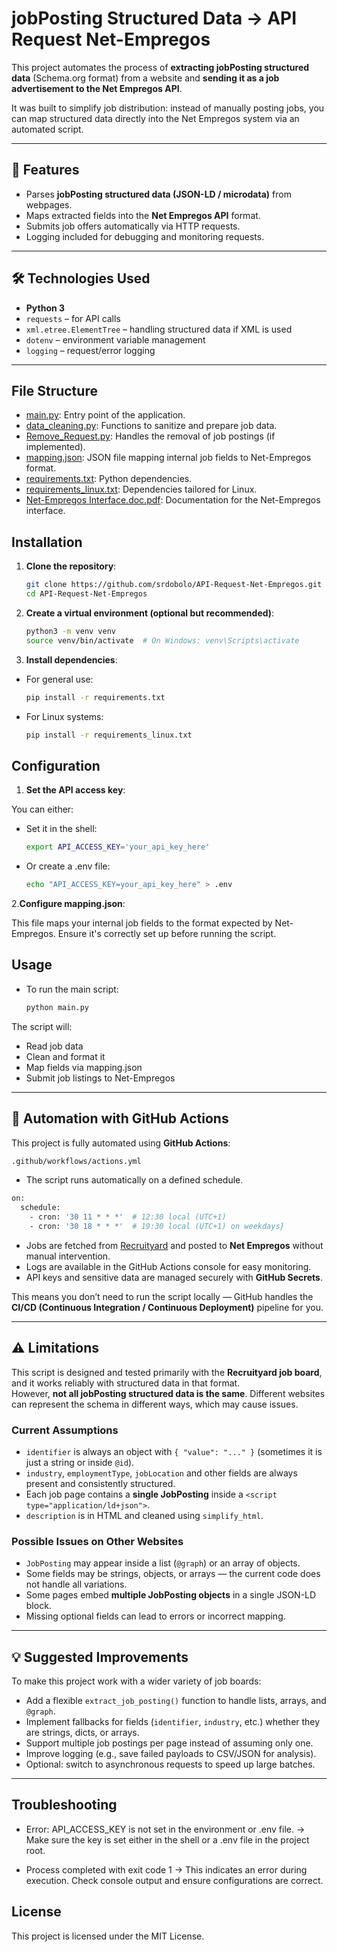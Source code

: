 # jobPosting Structured Data → API Request Net-Empregos

This project automates the process of **extracting jobPosting structured data** (Schema.org format) from a website and **sending it as a job advertisement to the Net Empregos API**.  

It was built to simplify job distribution: instead of manually posting jobs, you can map structured data directly into the Net Empregos system via an automated script.

---

## 🚀 Features

- Parses **jobPosting structured data (JSON-LD / microdata)** from webpages.  
- Maps extracted fields into the **Net Empregos API** format.  
- Submits job offers automatically via HTTP requests.  
- Logging included for debugging and monitoring requests.  

---

## 🛠️ Technologies Used

- **Python 3**  
- `requests` – for API calls  
- `xml.etree.ElementTree` – handling structured data if XML is used  
- `dotenv` – environment variable management  
- `logging` – request/error logging  

---

## File Structure

- [main.py](https://github.com/srdobolo/API-Request-Net-Empregos/blob/main/main.py): Entry point of the application.
- [data_cleaning.py](https://github.com/srdobolo/API-Request-Net-Empregos/blob/main/data_cleaning.py): Functions to sanitize and prepare job data.
- [Remove_Request.py](https://github.com/srdobolo/API-Request-Net-Empregos/blob/main/Remove_Request.py): Handles the removal of job postings (if implemented).
- [mapping.json](https://github.com/srdobolo/API-Request-Net-Empregos/blob/main/mapping.json): JSON file mapping internal job fields to Net-Empregos format.
- [requirements.txt](https://github.com/srdobolo/API-Request-Net-Empregos/blob/main/requirements.txt): Python dependencies.
- [requirements_linux.txt](https://github.com/srdobolo/API-Request-Net-Empregos/blob/main/requirements_linux.txt): Dependencies tailored for Linux.
- [Net-Empregos Interface.doc.pdf](https://github.com/srdobolo/API-Request-Net-Empregos/blob/main/Net-Empregos%20Interface.doc.pdf): Documentation for the Net-Empregos interface.

## Installation

1. **Clone the repository**:

   ```bash
   git clone https://github.com/srdobolo/API-Request-Net-Empregos.git
   cd API-Request-Net-Empregos

2. **Create a virtual environment (optional but recommended)**:

   ```bash
   python3 -m venv venv
   source venv/bin/activate  # On Windows: venv\Scripts\activate

3. **Install dependencies**:

- For general use:

   ```bash
   pip install -r requirements.txt

- For Linux systems:

   ```bash
   pip install -r requirements_linux.txt

## Configuration

1. **Set the API access key**:

You can either:

- Set it in the shell:

   ```bash
   export API_ACCESS_KEY='your_api_key_here'

- Or create a .env file:

   ```bash
   echo "API_ACCESS_KEY=your_api_key_here" > .env

2.**Configure mapping.json**:

This file maps your internal job fields to the format expected by Net-Empregos.
Ensure it's correctly set up before running the script.

## Usage

- To run the main script:

   ```bash
   python main.py

The script will:

- Read job data
- Clean and format it
- Map fields via mapping.json
- Submit job listings to Net-Empregos

---

## 🔄 Automation with GitHub Actions

This project is fully automated using **GitHub Actions**:

```bash
.github/workflows/actions.yml
```

- The script runs automatically on a defined schedule.

```bash
on:
  schedule:
    - cron: '30 11 * * *'  # 12:30 local (UTC+1)
    - cron: '30 18 * * *'  # 19:30 local (UTC+1) on weekdays}
```

- Jobs are fetched from [Recruityard](https://www.recruityard.com/find-jobs-all/) and posted to **Net Empregos** without manual intervention.  
- Logs are available in the GitHub Actions console for easy monitoring.  
- API keys and sensitive data are managed securely with **GitHub Secrets**.  

This means you don’t need to run the script locally — GitHub handles the **CI/CD (Continuous Integration / Continuous Deployment)** pipeline for you.

---

## ⚠️ Limitations

This script is designed and tested primarily with the **Recruityard job board**, and it works reliably with structured data in that format.  
However, **not all jobPosting structured data is the same**. Different websites can represent the schema in different ways, which may cause issues.

### Current Assumptions

- `identifier` is always an object with `{ "value": "..." }` (sometimes it is just a string or inside `@id`).
- `industry`, `employmentType`, `jobLocation` and other fields are always present and consistently structured.
- Each job page contains a **single JobPosting** inside a `<script type="application/ld+json">`.
- `description` is in HTML and cleaned using `simplify_html`.

### Possible Issues on Other Websites

- `JobPosting` may appear inside a list (`@graph`) or an array of objects.
- Some fields may be strings, objects, or arrays — the current code does not handle all variations.
- Some pages embed **multiple JobPosting objects** in a single JSON-LD block.
- Missing optional fields can lead to errors or incorrect mapping.

---

## 💡 Suggested Improvements

To make this project work with a wider variety of job boards:

- Add a flexible `extract_job_posting()` function to handle lists, arrays, and `@graph`.
- Implement fallbacks for fields (`identifier`, `industry`, etc.) whether they are strings, dicts, or arrays.
- Support multiple job postings per page instead of assuming only one.
- Improve logging (e.g., save failed payloads to CSV/JSON for analysis).
- Optional: switch to asynchronous requests to speed up large batches.

---

## Troubleshooting

- Error: API_ACCESS_KEY is not set in the environment or .env file.
→ Make sure the key is set either in the shell or a .env file in the project root.

- Process completed with exit code 1
→ This indicates an error during execution. Check console output and ensure configurations are correct.

## License

This project is licensed under the MIT License.
